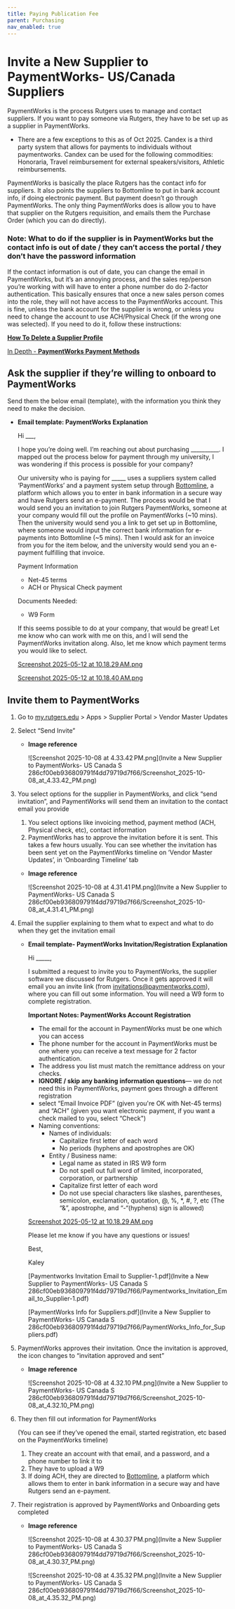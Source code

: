 ```yaml
---
title: Paying Publication Fee
parent: Purchasing
nav_enabled: true 
---
```

# Invite a New Supplier to PaymentWorks- US/Canada Suppliers

PaymentWorks is the process Rutgers uses to manage and contact suppliers. If you want to pay someone via Rutgers, they have to be set up as a supplier in PaymentWorks.

- There are a few exceptions to this as of Oct 2025. Candex is a third party system that allows for payments to individuals without paymentworks. Candex can be used for the following commodities: Honoraria, Travel reimbursement for external speakers/visitors, Athletic reimbursements.

PaymentWorks is basically the place Rutgers has the contact info for suppliers. It also points the suppliers to Bottomline to put in bank account info, if doing electronic payment. But payment doesn’t go through PaymentWorks. The only thing PaymentWorks does is allow you to have that supplier on the Rutgers requisition, and emails them the Purchase Order (which you can do directly).  

### Note: What to do if the supplier is in PaymentWorks but the contact info is out of date / they can’t access the portal / they don’t have the password information

If the contact information is out of date, you can change the email in PaymentWorks, but it’s an annoying process, and the sales rep/person you’re working with will have to enter a phone number do do 2-factor authentication. This basically ensures that once a new sales person comes into the role, they will not have access to the PaymentWorks account. This is fine, unless the bank account for the supplier is wrong, or unless you need to change the account to use ACH/Physical Check (if the wrong one was selected). If you need to do it, follow these instructions:

[**How To Delete a Supplier Profile**](https://help.paymentworks.com/knowledge-base/how-to-delete-a-supplier-profile)

[In Depth - **PaymentWorks Payment Methods**](https://www.notion.so/In-Depth-PaymentWorks-Payment-Methods-286cf00eb93680bba50bea7921db38d2?pvs=21)

## Ask the supplier if they’re willing to onboard to PaymentWorks

Send them the below email (template), with the information you think they need to make the decision.

- **Email template: PaymentWorks Explanation**
    
    Hi ___, 
    
    I hope you’re doing well. I’m reaching out about purchasing __________. I mapped out the process below for payment through my university, I was wondering if this process is possible for your company?
    
    Our university who is paying for _____ uses a suppliers system called ‘PaymentWorks’ and a payment system setup through [Bottomline](https://www.bottomline.com/us), a platform which allows you to enter in bank information in a secure way and have Rutgers send an e-payment. The process would be that I would send you an invitation to join Rutgers PaymentWorks, someone at your company would fill out the profile on PaymentWorks (~10 mins). Then the university would send you a link to get set up in Bottomline, where someone would input the correct bank information for e-payments into Bottomline (~5 mins). Then I would ask for an invoice from you for the item below, and the university would send you an e-payment fulfilling that invoice.
    
    Payment Information
    
    - Net-45 terms
    - ACH or Physical Check payment
    
    Documents Needed:
    
    - W9 Form
    
    If this seems possible to do at your company, that would be great! Let me know who can work with me on this, and I will send the PaymentWorks invitation along. Also, let me know which payment terms you would like to select. 
    
    [Screenshot 2025-05-12 at 10.18.29 AM.png](cid:F65C5BC8-76FC-431A-A96E-634B9F5D0193)
    
    [Screenshot 2025-05-12 at 10.18.40 AM.png](cid:C708FC84-6EAB-4106-A11E-915A12CA0E2E)
    

## Invite them to PaymentWorks

1. Go to [my.rutgers.edu](http://my.rutgers.edu) > Apps > Supplier Portal > Vendor Master Updates
2. Select “Send Invite”
    - **Image reference**
        
        ![Screenshot 2025-10-08 at 4.33.42 PM.png](Invite a New Supplier to PaymentWorks- US Canada S 286cf00eb936809791f4dd79719d7f66/Screenshot_2025-10-08_at_4.33.42_PM.png)
        
3. You select options for the supplier in PaymentWorks, and click “send invitation”, and PaymentWorks will send them an invitation to the contact email you provide
    1. You select options like invoicing method, payment method (ACH, Physical check, etc), contact information
    2. PaymentWorks has to approve the invitation before it is sent. This takes a few hours usually. You can see whether the invitation has been sent yet on the PaymentWorks timeline on ‘Vendor Master Updates’, in ‘Onboarding Timeline’ tab
    - **Image reference**
        
        ![Screenshot 2025-10-08 at 4.31.41 PM.png](Invite a New Supplier to PaymentWorks- US Canada S 286cf00eb936809791f4dd79719d7f66/Screenshot_2025-10-08_at_4.31.41_PM.png)
        
4. Email the supplier explaining to them what to expect and what to do when they get the invitation email
    - **Email template- PaymentWorks Invitation/Registration Explanation**
        
        Hi _____,
        
        I submitted a request to invite you to PaymentWorks, the supplier software we discussed for Rutgers. Once it gets approved it will email you an invite link (from [invitations@paymentworks.com](mailto:invitations@paymentworks.com)), where you can fill out some information. You will need a W9 form to complete registration. 
        
        **Important Notes: PaymentWorks Account Registration**
        
        - The email for the account in PaymentWorks must be one which you can access
        - The phone number for the account in PaymentWorks must be one where you can receive a text message for 2 factor authentication.
        - The address you list must match the remittance address on your checks.
        - **IGNORE / skip any banking information questions**— we do not need this in PaymentWorks, payment goes through a different registration
        - select “Email Invoice PDF” (given you're OK with Net-45 terms) and “ACH” (given you want electronic payment, if you want a check mailed to you, select “Check")
        - Naming conventions:
            - Names of individuals:
                - Capitalize first letter of each word
                - No periods (hyphens and apostrophes are OK)
            - Entity / Business name:
                - Legal name as stated in IRS W9 form
                - Do not spell out full word of limited, incorporated, corporation, or partnership
                - Capitalize first letter of each word
                - Do not use special characters like slashes, parentheses, semicolon, exclamation, quotation, @, %, *, #, ?, etc (The “&”, apostrophe, and “-“(hyphens) sign is allowed)
        
        [Screenshot 2025-05-12 at 10.18.29 AM.png](cid:F65C5BC8-76FC-431A-A96E-634B9F5D0193)
        
        Please let me know if you have any questions or issues!
        
        Best,
        
        Kaley 
        
        [Paymentworks Invitation Email to Supplier-1.pdf](Invite a New Supplier to PaymentWorks- US Canada S 286cf00eb936809791f4dd79719d7f66/Paymentworks_Invitation_Email_to_Supplier-1.pdf)
        
        [PaymentWorks Info for Suppliers.pdf](Invite a New Supplier to PaymentWorks- US Canada S 286cf00eb936809791f4dd79719d7f66/PaymentWorks_Info_for_Suppliers.pdf)
        
5. PaymentWorks approves their invitation. Once the invitation is approved, the icon changes to “invitation approved and sent”
    - **Image reference**
        
        ![Screenshot 2025-10-08 at 4.32.10 PM.png](Invite a New Supplier to PaymentWorks- US Canada S 286cf00eb936809791f4dd79719d7f66/Screenshot_2025-10-08_at_4.32.10_PM.png)
        
6. They then fill out information for PaymentWorks
    
    (You can see if they’ve opened the email, started registration, etc based on the PaymentWorks timeline)
    
    1. They create an account with that email, and a password, and a phone number to link it to
    2. They have to upload a W9 
    3. If doing ACH, they are directed to [Bottomline](https://www.bottomline.com/us), a platform which allows them to enter in bank information in a secure way and have Rutgers send an e-payment.
7. Their registration is approved by PaymentWorks and Onboarding gets completed
    - **Image reference**
        
        ![Screenshot 2025-10-08 at 4.30.37 PM.png](Invite a New Supplier to PaymentWorks- US Canada S 286cf00eb936809791f4dd79719d7f66/Screenshot_2025-10-08_at_4.30.37_PM.png)
        
        ![Screenshot 2025-10-08 at 4.35.32 PM.png](Invite a New Supplier to PaymentWorks- US Canada S 286cf00eb936809791f4dd79719d7f66/Screenshot_2025-10-08_at_4.35.32_PM.png)